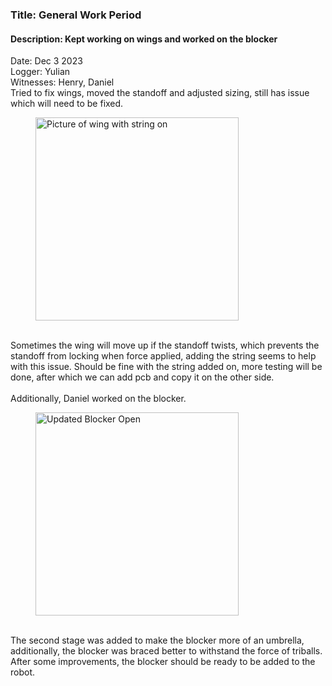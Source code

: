 ### Title: General Work Period
#### Description: Kept working on wings and worked on the blocker
Date: Dec 3 2023<br>
Logger: Yulian<br>
Witnesses: Henry, Daniel<br>
Tried to fix wings, moved the standoff and adjusted sizing, still has issue which will need to be fixed. <br>
<figure>
    <img src="https://github.com/Jakeiscake2/Notebooking/assets/93807082/c8dc38d4-91b8-42ba-85a5-d305b647cf41" width = auto height = "325"
         alt="Picture of wing with string on">
</figure>
<br>
Sometimes the wing will move up if the standoff twists, which prevents the standoff from locking when force applied, adding the string seems to help with this issue.
Should be fine with the string added on, more testing will be done, after which we can add pcb and copy it on the other side. <br>
<br>
Additionally, Daniel worked on the blocker. <br>
<figure>
    <img src="https://github.com/Jakeiscake2/Notebooking/assets/93807082/19d38ca0-0bbe-4c7e-a583-82212267389e" width = auto height = "325"
         alt="Updated Blocker Open">
</figure>
<br>
The second stage was added to make the blocker more of an umbrella, additionally, the blocker was braced better to withstand the force of triballs.<br>
After some improvements, the blocker should be ready to be added to the robot. 
